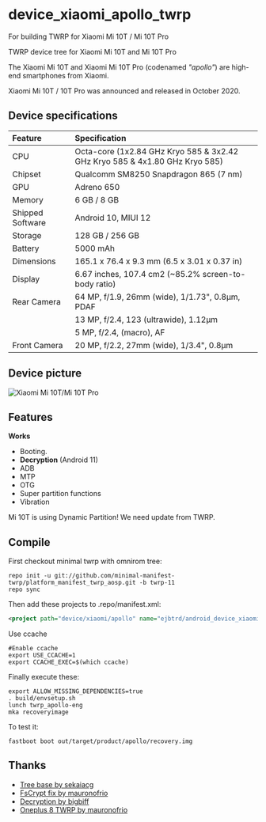 # device_xiaomi_apollo_twrp
For building TWRP for Xiaomi Mi 10T / Mi 10T Pro

TWRP device tree for Xiaomi Mi 10T and Mi 10T Pro

The Xiaomi Mi 10T and Xiaomi Mi 10T Pro (codenamed _"apollo"_) are high-end smartphones from Xiaomi.

Xiaomi Mi 10T / 10T Pro was announced and released in October 2020.

## Device specifications

| Feature                 | Specification                                                              |
| :---------------------- | :--------------------------------                                          |
| CPU                     | Octa-core (1x2.84 GHz Kryo 585 & 3x2.42 GHz Kryo 585 & 4x1.80 GHz Kryo 585)|
| Chipset                 | Qualcomm SM8250 Snapdragon 865 (7 nm)                                      |
| GPU                     | Adreno 650                                                                 |
| Memory                  | 6 GB / 8 GB                                                                |
| Shipped Software        | Android 10, MIUI 12                                                        |
| Storage                 | 128 GB / 256 GB                                                            |
| Battery                 | 5000 mAh                                                                   |
| Dimensions              | 165.1 x 76.4 x 9.3 mm (6.5 x 3.01 x 0.37 in)                               |
| Display                 | 6.67 inches, 107.4 cm2 (~85.2% screen-to-body ratio)                       |
| Rear Camera             | 64 MP, f/1.9, 26mm (wide), 1/1.73", 0.8µm, PDAF                            |
|                         | 13 MP, f/2.4, 123 (ultrawide), 1.12µm                                      |
|                         | 5 MP, f/2.4, (macro), AF                                                   |
| Front Camera            | 20 MP, f/2.2, 27mm (wide), 1/3.4", 0.8µm                                   |

## Device picture

![Xiaomi Mi 10T/Mi 10T Pro](https://www.bug.hr/img/xiaomi-mi-10t-serija-telefona-za-kreativce_oFqltN.png "Xiaomi Mi 10T/Mi 10T Pro/Redmi K30S Ultra")

## Features

**Works**

- Booting.
- **Decryption** (Android 11)
- ADB
- MTP
- OTG
- Super partition functions
- Vibration

Mi 10T is using Dynamic Partition! We need update from TWRP.

## Compile

First checkout minimal twrp with omnirom tree:

```
repo init -u git://github.com/minimal-manifest-twrp/platform_manifest_twrp_aosp.git -b twrp-11
repo sync
```

Then add these projects to .repo/manifest.xml:

```xml
<project path="device/xiaomi/apollo" name="ejbtrd/android_device_xiaomi_apollo_TWRP" remote="github" revision="android-12" />
```

Use ccache
```
#Enable ccache
export USE_CCACHE=1
export CCACHE_EXEC=$(which ccache)
```

Finally execute these:

```
export ALLOW_MISSING_DEPENDENCIES=true
. build/envsetup.sh
lunch twrp_apollo-eng
mka recoveryimage
```

To test it:

```
fastboot boot out/target/product/apollo/recovery.img
```

## Thanks
- [Tree base by sekaiacg](https://github.com/sekaiacg)
- [FsCrypt fix by mauronofrio](https://github.com/mauronofrio/android_bootable_recovery)
- [Decryption by bigbiff](https://github.com/bigbiff/android_bootable_recovery)
- [Oneplus 8 TWRP by mauronofrio](https://github.com/mauronofrio/android_device_oneplus_instantnoodle_TWRP)
